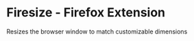 Firesize - Firefox Extension
============================

Resizes the browser window to match customizable dimensions
